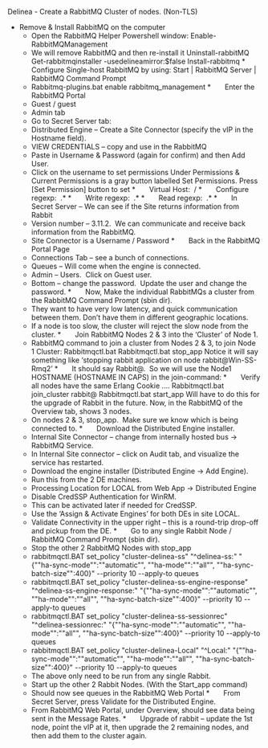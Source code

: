 Delinea - Create a RabbitMQ Cluster of nodes. (Non-TLS)

* Remove & Install RabbitMQ on the computer
  * Open the RabbitMQ Helper Powershell window:
Enable-RabbitMQManagement
  * We will remove RabbitMQ and then re-install it
Uninstall-rabbitMQ
Get-rabbitmqinstaller -usedelineamirror:$false
Install-rabbitmq
*       Configure Single-host RabbitMQ by using: Start | RabbitMQ Server | RabbitMQ Command Prompt
  * Rabbitmq-plugins.bat enable rabbitmq_management
*       Enter the RabbitMQ Portal
  * Guest / guest
  * Admin tab
  * Go to Secret Server tab:
  * Distributed Engine – Create a Site Connector (specify the vIP in the Hostname field).
  * VIEW CREDENTIALS – copy and use in the RabbitMQ
  * Paste in Username & Password (again for confirm) and then Add User.
  * Click on the username to set permissions
Under Permissions & Current Permissions is a gray button labelled Set Permissions.
Press [Set Permission] button to set
*       Virtual Host:  /
*       Configure regexp:  .*
*       Write regexp:  .*
*       Read regexp:  .*
*       In Secret Server – We can see if the Site returns information from Rabbit
  * Version number – 3.11.2.  We can communicate and receive back information from the RabbitMQ.
  * Site Connector is a Username / Password 
*       Back in the RabbitMQ Portal Page
  * Connections Tab – see a bunch of connections.
  * Queues – Will come when the engine is connected.
  * Admin – Users.  Click on Guest user.
  * Bottom – change the password.  Update the user and change the password.
*       Now, Make the individual RabbitMQs a cluster from the RabbitMQ Command Prompt (sbin dir).
  * They want to have very low latency, and quick communication between them. Don’t have them in different geographic locations.
  * If a node is too slow, the cluster will reject the slow node from the cluster.
*       Join RabbitMQ Nodes 2 & 3 into the ‘Cluster’ of Node 1.
  * RabbitMQ command to join a cluster from Nodes 2 & 3, to join Node 1 Cluster:
Rabbitmqctl.bat
Rabbitmqctl.bat stop_app
Notice it will say something like ‘stopping rabbit application on node rabbit@Win-SS-Rmq2’
*       It should say Rabbit@<HOSTNAME>.  So we will use the Node1 HOSTNAME (HOSTNAME IN CAPS) in the join-command:
*       Verify all nodes have the same Erlang Cookie ….
Rabbitmqctl.bat join_cluster rabbit@<Node1 Hostname> 
Rabbitmqctl.bat start_app
Will have to do this for the upgrade of Rabbit in the future.
Now, in the RabbitMQ of the Overview tab, shows 3 nodes.
  * On nodes 2 & 3, stop_app.  Make sure we know which is being connected to.
*       Download the Distributed Engine installer.
  * Internal Site Connector – change from internally hosted bus -> RabbitMQ Service.
  * In Internal Site connector – click on Audit tab, and visualize the service has restarted.
  * Download the engine installer (Distributed Engine -> Add Engine).
  * Run this from the 2 DE machines.
  * Processing Location for LOCAL from Web App -> Distributed Engine
  * Disable CredSSP Authentication for WinRM.
  * This can be activated later if needed for CredSSP.
  * Use the ‘Assign & Activate Engines’ for both DEs in site LOCAL.
  * Validate Connectivity in the upper right – this is a round-trip drop-off and pickup from the DE.
*       Go to any single Rabbit Node / RabbitMQ Command Prompt (sbin dir).
  * Stop the other 2 RabbitMQ Nodes with stop_app
  * rabbitmqctl.BAT set_policy "cluster-delinea-ss" "^delinea-ss:" "{""ha-sync-mode"":""automatic"", ""ha-mode"":""all"", ""ha-sync-batch-size"":400}" --priority 10 --apply-to queues
  * rabbitmqctl.BAT set_policy "cluster-delinea-ss-engine-response" "^delinea-ss-engine-response:" "{""ha-sync-mode"":""automatic"", ""ha-mode"":""all"", ""ha-sync-batch-size"":400}" --priority 10 --apply-to queues
  * rabbitmqctl.BAT set_policy "cluster-delinea-ss-sessionrec" "^delinea-sessionrec:" "{""ha-sync-mode"":""automatic"", ""ha-mode"":""all"", ""ha-sync-batch-size"":400}" --priority 10 --apply-to queues
  * rabbitmqctl.BAT set_policy "cluster-delinea-Local" "^Local:" "{""ha-sync-mode"":""automatic"", ""ha-mode"":""all"", ""ha-sync-batch-size"":400}" --priority 10 --apply-to queues
  * The above only need to be run from any single Rabbit.
  * Start up the other 2 Rabbit Nodes. (With the Start_app command)
  * Should now see queues in the RabbitMQ Web Portal
*       From Secret Server, press Validate for the Distributed Engine.  
  * From RabbitMQ Web Portal, under Overview, should see data being sent in the Message Rates.
*       Upgrade of rabbit – update the 1st node, point the vIP at it, then upgrade the 2 remaining nodes, and then add them to the cluster again.
